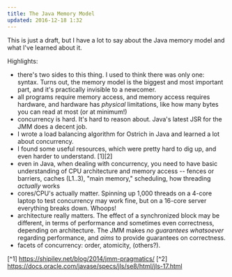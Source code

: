 ```yaml
---
title: The Java Memory Model
updated: 2016-12-18 1:32
---
```


This is just a draft, but I have a lot to say about the Java memory model and what I've learned about it.

Highlights:

- there's two sides to this thing. I used to think there was only one: syntax. Turns out, the memory model is the biggest and most important part, and it's practically invisible to a newcomer.
- all programs require memory access, and memory access requires hardware, and hardware has *physical* limitations, like how many bytes you can read at most (or at minimum!)
- concurrency is hard. It's hard to reason about. Java's latest JSR for the JMM does a decent job.
- I wrote a load balancing algorithm for Ostrich in Java and learned a lot about concurrency.
- I found some useful resources, which were pretty hard to dig up, and even harder to understand. [1][2]
- even in Java, when dealing with concurrency, you need to have basic understanding of CPU architecture and memory access -- fences or barriers, caches (L1..3), "main memory," scheduling, how threading *actually* works
- cores/CPU's actually matter. Spinning up 1,000 threads on a 4-core laptop to test concurrency may work fine, but on a 16-core server everything breaks down. Whoops!
- architecture really matters. The effect of a synchronized block may be different, in terms of performance and sometimes even correctness, depending on architecture. The JMM makes *no guarantees whatsoever* regarding performance, and *aims* to provide guarantees on correctness.
- facets of concurrency: order, atomicity, (others?).

[^1] https://shipilev.net/blog/2014/jmm-pragmatics/
[^2] https://docs.oracle.com/javase/specs/jls/se8/html/jls-17.html